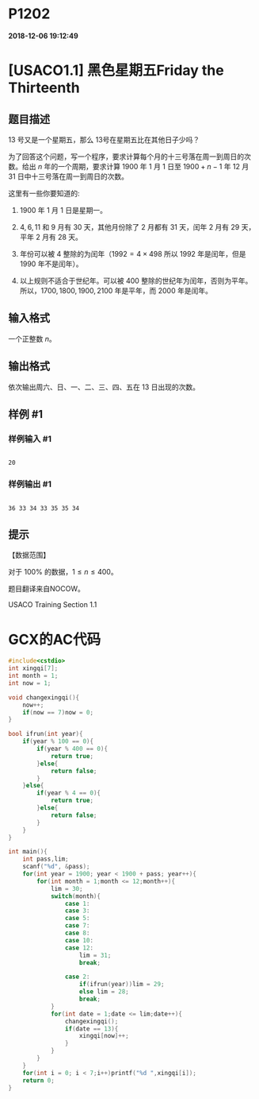 
# P1202

**2018-12-06 19:12:49**
    
# [USACO1.1] 黑色星期五Friday the Thirteenth

## 题目描述

$13$ 号又是一个星期五，那么 $13$号在星期五比在其他日子少吗？  

为了回答这个问题，写一个程序，要求计算每个月的十三号落在周一到周日的次数。给出 $n$ 年的一个周期，要求计算 $1900$ 年 $1$ 月 $1$ 日至 $1900+n-1$ 年 $12$ 月 $31$ 日中十三号落在周一到周日的次数。

这里有一些你要知道的:

1. $1900$ 年 $1$ 月 $1$ 日是星期一。
2. $4,6,11$ 和 $9$ 月有 $30$ 天，其他月份除了 $2$ 月都有 $31$ 天，闰年 $2$ 月有 $29$ 天，平年 $2$ 月有 $28$ 天。
3. 年份可以被 $4$ 整除的为闰年（$1992=4\times 498$ 所以 $1992$ 年是闰年，但是 $1990$ 年不是闰年）。
4. 以上规则不适合于世纪年。可以被 $400$ 整除的世纪年为闰年，否则为平年。所以，$1700,1800,1900,2100$ 年是平年，而 $2000$ 年是闰年。

## 输入格式

一个正整数 $n$。

## 输出格式

依次输出周六、日、一、二、三、四、五在 $13$ 日出现的次数。

## 样例 #1

### 样例输入 #1

```
20
```

### 样例输出 #1

```
36 33 34 33 35 35 34
```

## 提示

【数据范围】  
对于 $100\%$ 的数据，$1\le n \le 400$。

题目翻译来自NOCOW。

USACO Training Section 1.1

# GCX的AC代码
```cpp
#include<cstdio>
int xingqi[7];
int month = 1;
int now = 1;

void changexingqi(){
	now++;
	if(now == 7)now = 0;
}

bool ifrun(int year){
	if(year % 100 == 0){
		if(year % 400 == 0){
			return true;
		}else{
			return false;
		}
	}else{
		if(year % 4 == 0){
			return true;
		}else{
			return false;
		}
	}
}

int main(){
	int pass,lim;
	scanf("%d", &pass);
	for(int year = 1900; year < 1900 + pass; year++){
		for(int month = 1;month <= 12;month++){
			lim = 30;
			switch(month){
				case 1:
				case 3:
				case 5:
				case 7:
				case 8:
				case 10:
				case 12:
					lim = 31;
					break;

				case 2:
					if(ifrun(year))lim = 29;
					else lim = 28;
					break;
			}
			for(int date = 1;date <= lim;date++){
				changexingqi();
				if(date == 13){
					xingqi[now]++;
				}
			}
		}
	}
	for(int i = 0; i < 7;i++)printf("%d ",xingqi[i]);
	return 0;
}

```

